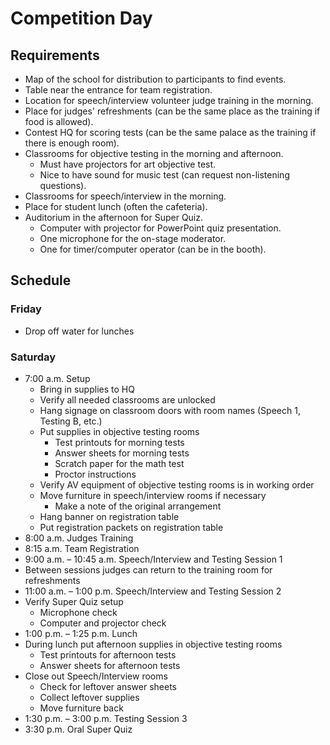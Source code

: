# Competition Day

## Requirements

* Map of the school for distribution to participants to find events.
* Table near the entrance for team registration.
* Location for speech/interview volunteer judge training in the morning.
* Place for judges' refreshments (can be the same place as the training if food is allowed).
* Contest HQ for scoring tests (can be the same palace as the training if there is enough room).
* Classrooms for objective testing in the morning and afternoon.
  * Must have projectors for art objective test.
  * Nice to have sound for music test (can request non-listening questions).
* Classrooms for speech/interview in the morning.
* Place for student lunch (often the cafeteria).
* Auditorium in the afternoon for Super Quiz.
  * Computer with projector for PowerPoint quiz presentation.
  * One microphone for the on-stage moderator.
  * One for timer/computer operator (can be in the booth).

## Schedule

### Friday

* Drop off water for lunches

### Saturday

* 7:00 a.m. Setup
  * Bring in supplies to HQ
  * Verify all needed classrooms are unlocked
  * Hang signage on classroom doors with room names (Speech 1, Testing B, etc.)
  * Put supplies in objective testing rooms
    * Test printouts for morning tests
    * Answer sheets for morning tests
    * Scratch paper for the math test
    * Proctor instructions
  * Verify AV equipment of objective testing rooms is in working order
  * Move furniture in speech/interview rooms if necessary
    * Make a note of the original arrangement
  * Hang banner on registration table
  * Put registration packets on registration table
* 8:00 a.m. Judges Training
* 8:15 a.m. Team Registration
* 9:00 a.m. – 10:45 a.m. Speech/Interview and Testing Session 1
* Between sessions judges can return to the training room for refreshments
* 11:00 a.m. – 1:00 p.m. Speech/Interview and Testing Session 2
* Verify Super Quiz setup
  * Microphone check
  * Computer and projector check
* 1:00 p.m. – 1:25 p.m. Lunch
* During lunch put afternoon supplies in objective testing rooms
  * Test printouts for afternoon tests
  * Answer sheets for afternoon tests
* Close out Speech/Interview rooms
  * Check for leftover answer sheets
  * Collect leftover supplies
  * Move furniture back
* 1:30 p.m. – 3:00 p.m. Testing Session 3
* 3:30 p.m. Oral Super Quiz
